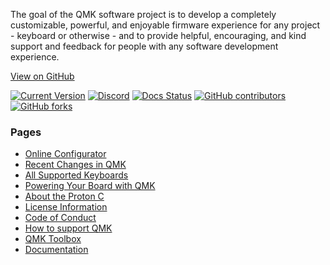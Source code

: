 The goal of the QMK software project is to develop a completely customizable, powerful, and enjoyable firmware experience for any project - keyboard or otherwise - and to provide helpful, encouraging, and kind support and feedback for people with any software development experience.

[View on <i class="fa fa-github" aria-hidden="true"></i> GitHub](https://github.com/qmk/qmk_firmware)

[![Current Version](https://img.shields.io/github/tag/qmk/qmk_firmware.svg)](https://github.com/qmk/qmk_firmware/tags)
[![Discord](https://img.shields.io/discord/440868230475677696.svg)](https://discord.gg/Uq7gcHh)
[![Docs Status](https://img.shields.io/badge/docs-ready-orange.svg)](https://docs.qmk.fm)
[![GitHub contributors](https://img.shields.io/github/contributors/qmk/qmk_firmware.svg)](https://github.com/qmk/qmk_firmware/pulse/monthly)
[![GitHub forks](https://img.shields.io/github/forks/qmk/qmk_firmware.svg?style=social&label=Fork)](https://github.com/qmk/qmk_firmware/)

### Pages

* [Online Configurator](https://config.qmk.fm)
* [Recent Changes in QMK](/changes/)
* [All Supported Keyboards](/keyboards/)
* [Powering Your Board with QMK](/powered/)
* [About the Proton C](/proton-c/)
* [License Information](/license/)
* [Code of Conduct](/coc/)
* [How to support QMK](/support/)
* [QMK Toolbox](https://github.com/qmk/qmk_toolbox)
* [Documentation](https://docs.qmk.fm/)
